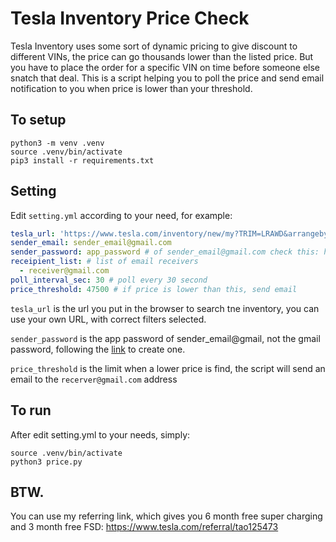 # Tesla Inventory Price Check

Tesla Inventory uses some sort of dynamic pricing to give discount to different VINs, the price can go thousands lower than the listed price. But you have to place the order for a specific VIN on time before someone else snatch that deal. This is a script helping you to poll the price and send email notification to you when price is lower than your threshold.

## To setup

```
python3 -m venv .venv
source .venv/bin/activate
pip3 install -r requirements.txt
```

## Setting

Edit `setting.yml` according to your need, for example:

```yml
tesla_url: 'https://www.tesla.com/inventory/new/my?TRIM=LRAWD&arrangeby=plh&zip=08550&range=200&referral=tao125473'
sender_email: sender_email@gmail.com
sender_password: app_password # of sender_email@gmail.com check this: https://support.google.com/mail/answer/185833?hl=en
receipient_list: # list of email receivers
  - receiver@gmail.com
poll_interval_sec: 30 # poll every 30 second
price_threshold: 47500 # if price is lower than this, send email
```

`tesla_url` is the url you put in the browser to search tne inventory, you can use your own URL, with correct filters selected.

`sender_password` is the app password of sender_email@gmail, not the gmail password, following the [link](https://support.google.com/mail/answer/185833?hl=en) to create one.

`price_threshold` is the limit when a lower price is find, the script will send an email to the `recerver@gmail.com` address

## To run

After edit setting.yml to your needs, simply:
```
source .venv/bin/activate
python3 price.py
```
## BTW.
You can use my referring link, which gives you 6 month free super charging and 3 month free FSD: https://www.tesla.com/referral/tao125473

